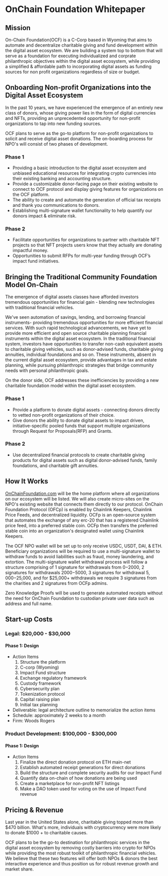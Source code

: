 # OnChain Foundation Whitepaper

## Mission

On-Chain Foundation(OCF) is a C-Corp based in Wyoming that aims to automate and decentralize charitable giving and fund development within the digital asset ecosystem. We are building a system top to bottom that will serve as a foundation for executing individualized and corprate philanthropic objectives within the digital asset ecosystem, while providing a simplified & affordable path to incorporating digital assets as funding sources for non profit organizations regardless of size or budget.  

## Onboarding Non-profit Organizations into the Digital Asset Ecosystem

In the past 10 years, we have experienced the emergence of an entirely new class of donors, whose giving power lies in the form of digital currencies and NFTs, providing an unprecedented opportunity for non-profit organizations to tap into new funding sources.  

OCF plans to serve as the go-to platform for non-profit organizations to solicit and receive digital asset donations. The on-boarding process for NPO's will consist of two phases of development.  

### Phase 1

- Providing a basic introduction to the digital asset ecosystem and unbiased educational resources for integrating crypto currencies into their existing banking and accounting structure. 
- Provide a customizable donor-facing page on their existing website to connect to OCF protocol and display giving features for organizations on the OCF platform. 
- The ability to create and automate the generation of official tax receipts and thank you communications to donors.   
- Establishing multi-signature wallet functionality to help quantify our donors impact & eliminate risk.   

### Phase 2

- Facilitate opportunities for organizations to partner with charitable NFT projects so that NFT projects users know that they actually are donating impactful money.
- Opportunities to submit RFPs for multi-year funding through OCF’s impact fund initiatives.

## Bringing the Traditional Community Foundation Model On-Chain

The emergence of digital assets classes have afforded investors tremendous opportunities for financial gain - blending new technologies with traditional financial vehicles. 

We've seen automation of savings, lending, and borrowing financial instruments- providing tremendous opportunities for more efficient financial services. With such rapid technological advancements, we have yet to provide more efficient and open source charitable planning financial instruments within the digital asset ecosystem. In the traditional financial system, investors have opportunities to transfer non-cash equivalent assets to charitable giving vehicles, such as donor-advised funds, charitable giving annuities, individual foundations and so on. These instruments, absent in the current digital asset ecosystem,  provide advantages in tax and estate planning, while pursuing philanthropic strategies that bridge community needs with personal philanthropic goals. 

On the donor side, OCF addresses these inefficiencies by providing a new charitable foundation model within the digital asset ecosystem.

### Phase 1

- Provide a platform to donate digital assets - connecting donors directly to vetted non-profit organizations of their choice. 
- Give donors the ability to donate digital assets to impact driven, initiative-specific pooled funds that support multiple organizations through Request for Proposals(RFP) and Grants.  

### Phase 2

- Use decentralized financial protocols to create charitable giving products for digital assets such as digital donor-advised funds, family foundations, and charitable gift annuities.

## How It Works

[OnChainFoundation.com](https://onchainfoundation.github.io/OCF-Repository/) will be the home platform where all organizations on our ecosystem will be listed. We will also create micro-sites on the NPO's existing website that connects them directly to our protocol.   OnChain Foundation Protocol (OFCp) is enabled by Chainlink Keepers, Chainlink Price Feeds, and decentralized liquidity. OCFp is an open-source system that automates the exchange of any erc-20 that has a registered Chainlink price feed, into a preferred stable coin.  OCFp then transfers the preferred stable coin into an organization's designated wallet using Chainlink Keepers.

The OCF NPO wallet will be set up to only receive USDC, USDT, DAI, & ETH. Beneficiary organizations will be required to use a multi-signature wallet to withdraw funds to avoid liabilities such as fraud, money laundering, and extortion. The multi-signature wallet withdrawal process will follow a structure comprising of 1 signature for withdrawals from $0-$2000, 2 signatures for withdrawals $2000-$5000, 3 signatures for withdrawal $5,000-$25,000, and for $25,000+ withdrawals we require 3 signatures from the charities and 2 signatures from OCFp admins. 

Zero Knowledge Proofs will be used to generate automated receipts without the need for OnChain Foundation to custodian private user data such as address and full name.

## Start-up Costs

### Legal: $20,000 - $30,000

#### Phase 1: Design
- Action Items
  1. Structure the platform
  2. C-corp (Wyoming) 
  3. Impact Fund structure
  4. Exchange regulatory framework
  5. Custody framework
  6. Cybersecurity plan
  7. Tokenization protocol
  8. Capital raising plan
  9. Initial tax planning
- Deliverable: legal architecture outline to memorialize the action items
- Schedule: approximately 2 weeks to a month
- Firm: Woods Rogers

### Product Development: $100,000 - $300,000

#### Phase 1: Design
- Action Items
  1. Finalize the direct donation protocol on ETH main-net 
  2. Establish automated receipt generations for direct donations 
  3. Build the structure and complete security audits for our Impact Fund
  4. Quantify data on-chain of how donations are being used
  5. Create a marketplace for non-profit NFT listings 
  6. Make a DAO token used for voting on the use of Impact Fund revenue

## Pricing & Revenue

Last year in the United States alone, charitable giving topped more than $470 billion. What's more, individuals with cryptocurrency were more likely to donate $1000 + to charitable causes. 

OCF plans to be the go-to destination for philanthropic services in the digital asset ecosystem by removing costly barriers into crypto for NPOs while providing the most robust toolkit of philanthropic financial vehicles. We believe that these two features will offer both NPOs & donors the best interactive experience and thus position us for robust revenue growth and market share.
